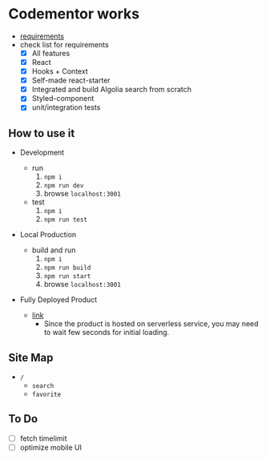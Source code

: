 # Codementor works
* [requirements](https://github.com/codementordev/hello-han-yu)
* check list for requirements
    * [x] All features
    * [x] React
    * [x] Hooks + Context
    * [x] Self-made react-starter
    * [x] Integrated and build Algolia search from scratch
    * [x] Styled-component
    * [x] unit/integration tests

## How to use it
* Development
    * run
        1. `npm i`
        2. `npm run dev`
        3. browse `localhost:3001`
    * test
        1. `npm i`
        2. `npm run test`

* Local Production
    * build and run
        1. `npm i`
        2. `npm run build`
        3. `npm run start`
        4. browse `localhost:3001`

* Fully Deployed Product
    * [link](https://codementor-demo-wzkowzlnla-de.a.run.app)
        * Since the product is hosted on serverless service, you may need to wait few seconds for initial loading.

## Site Map
* `/`
    * `search`
    * `favorite`

## To Do
* [ ] fetch timelimit
* [ ] optimize mobile UI
